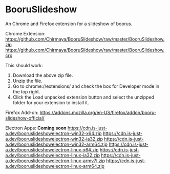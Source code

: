 # BooruSlideshow
An Chrome and Firefox extension for a slideshow of boorus.

Chrome Extension:
https://github.com/Chirmaya/BooruSlideshow/raw/master/BooruSlideshow.zip
https://github.com/Chirmaya/BooruSlideshow/raw/master/BooruSlideshow.crx

This should work:
1. Download the above zip file.
3. Unzip the file.
4. Go to chrome://extensions/ and check the box for Developer mode in the top right.
5. Click the Load unpacked extension button and select the unzipped folder for your extension to install it.

Firefox Add-on:
https://addons.mozilla.org/en-US/firefox/addon/booru-slideshow-official/

Electron Apps:
**Coming soon**
https://cdn.is-just-a.dev/booruslideshowelectron-win32-x64.zip
https://cdn.is-just-a.dev/booruslideshowelectron-win32-ia32.zip
https://cdn.is-just-a.dev/booruslideshowelectron-win32-arm64.zip
https://cdn.is-just-a.dev/booruslideshowelectron-linux-x64.zip
https://cdn.is-just-a.dev/booruslideshowelectron-linux-ia32.zip
https://cdn.is-just-a.dev/booruslideshowelectron-linux-armv7l.zip
https://cdn.is-just-a.dev/booruslideshowelectron-linux-arm64.zip